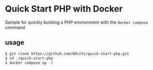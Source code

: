 # Quick Start PHP with Docker

Sample for quickly building a PHP environment with the `docker compose` command

## usage

```bash
$ git clone https://github.com/b0cchi/quick-start-php.git
$ cd ./quick-start-php
$ docker compose up -d
```
